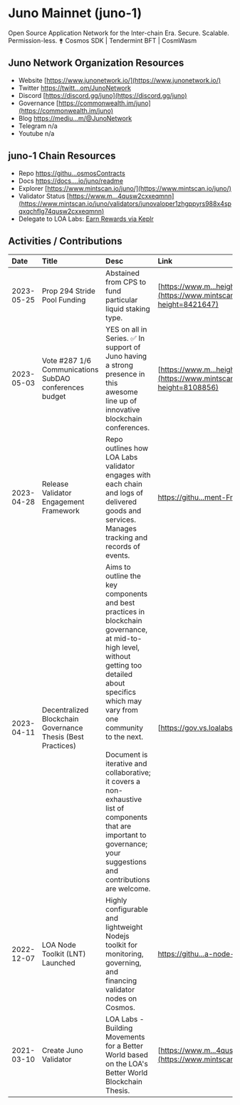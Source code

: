 # Juno Mainnet (juno-1)

Open Source Application Network for the Inter-chain Era. Secure. Scalable. Permission-less. ⚵ Cosmos SDK | Tendermint BFT | CosmWasm 

## Juno Network Organization Resources

* Website [https://www.junonetwork.io/](https://www.junonetwork.io/)
* Twitter [https://twitt...om/JunoNetwork](https://twitter.com/JunoNetwork)
* Discord [https://discord.gg/juno](https://discord.gg/juno)
* Governance [https://commonwealth.im/juno](https://commonwealth.im/juno)
* Blog [https://mediu...m/@JunoNetwork](https://medium.com/@JunoNetwork)
* Telegram n/a
* Youtube n/a

## juno-1 Chain Resources

* Repo [https://githu...osmosContracts](https://github.com/CosmosContracts)
* Docs [https://docs....io/juno/readme](https://docs.junonetwork.io/juno/readme)
* Explorer [https://www.mintscan.io/juno/](https://www.mintscan.io/juno/)
* Validator Status [https://www.m...4qusw2cxxeqmnn](https://www.mintscan.io/juno/validators/junovaloper1zhgppyrs988x4spqxqchflg74qusw2cxxeqmnn)
* Delegate to LOA Labs: [Earn Rewards via Keplr](https://wallet.keplr.app/chains/juno?modal=validator&chain=juno-1&validator_address=junovaloper1zhgppyrs988x4spqxqchflg74qusw2cxxeqmnn&referral=true)

## Activities / Contributions
| Date | Title | Desc | Link | Type |
| :----------- | :------------ | :-------------------------------- | :---- | :---- |
| 2023-05-25 | Prop 294 Stride Pool Funding | Abstained from CPS to fund particular liquid staking type.  | [https://www.m...height=8421647](https://www.mintscan.io/juno/txs/ED1F17EBA5904F6699F217A97DC994793C7B6FBA0BD3A10367C028A29387C9CA?height=8421647) | GOV-6 |
| 2023-05-03 | Vote #287 1/6 Communications SubDAO conferences budget | YES on all in Series. ✅ In support of Juno having a strong presence in this awesome line up of innovative blockchain conferences.  | [https://www.m...height=8108856](https://www.mintscan.io/juno/txs/798C1F805B303AB0A8362914B4DA5619CDE0849965FCD3ED9073107F88CBF0A0?height=8108856) | GOV-7 |
| 2023-04-28 | Release Validator Engagement Framework | Repo outlines how LOA Labs validator engages with each chain and logs of delivered goods and services. Manages tracking and records of events.  | [https://githu...ment-Framework](https://github.com/LOA-Labs/Validator-Engagement-Framework) | PGs-12 |
| 2023-04-11 | Decentralized Blockchain Governance Thesis (Best Practices) | Aims to outline the key components and best practices in blockchain governance, at mid-to-high level, without getting too detailed about specifics which may vary from one community to the next.<br><br>Document is iterative and collaborative; it covers a non-exhaustive list of components that are important to governance; your suggestions and contributions are welcome. | [https://gov.vs.loalabs.io/](https://gov.vs.loalabs.io/) | GOV-9, GOV-6, PGs-12 |
| 2022-12-07 | LOA Node Toolkit (LNT) Launched | Highly configurable and lightweight Nodejs toolkit for monitoring, governing, and financing validator nodes on Cosmos. | [https://githu...a-node-toolkit](https://github.com/LOA-Labs/loa-node-toolkit) | PGs-12, INF-5, PGs-14 |
| 2021-03-10 | Create Juno Validator | LOA Labs - Building Movements for a Better World based on the LOA's Better World Blockchain Thesis. | [https://www.m...4qusw2cxxeqmnn](https://www.mintscan.io/juno/validators/junovaloper1zhgppyrs988x4spqxqchflg74qusw2cxxeqmnn) | PGs-16, INF-1 |